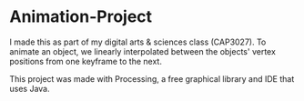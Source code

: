 # Animation-Project
I made this as part of my digital arts & sciences class (CAP3027). To animate an object, we
linearly interpolated between the objects' vertex positions from one keyframe to the next.

This project was made with Processing, a free graphical library and IDE that uses Java.
